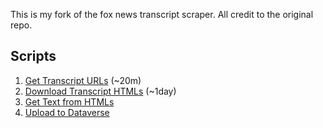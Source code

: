 This is my fork of the fox news transcript scraper. All credit to the original repo. 


## Scripts

1. [Get Transcript URLs](01_get_transcript_urls.ipynb) (~20m)
2. [Download Transcript HTMLs](02_download_transcripts.ipynb) (~1day)
3. [Get Text from HTMLs](03_transcript_to_text.ipynb)
4. [Upload to Dataverse](04_upload_to_dataverse.ipynb)
